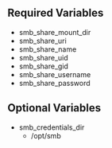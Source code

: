 ## Required Variables
- smb_share_mount_dir
- smb_share_uri
- smb_share_name
- smb_share_uid
- smb_share_gid
- smb_share_username
- smb_share_password

## Optional Variables
- smb_credentials_dir
    - /opt/smb